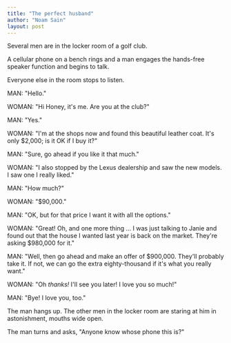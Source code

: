 ```yaml
---
title: "The perfect husband"
author: "Noam Sain"
layout: post
---
```


Several men are in the locker room of a golf club.

A cellular phone on a bench rings and a man engages the hands-free speaker function and begins to talk.

Everyone else in the room stops to listen.

MAN: "Hello."

WOMAN: "Hi Honey, it's me. Are you at the club?"

MAN: "Yes."

WOMAN: "I'm at the shops now and found this beautiful leather coat. It's only $2,000; is it OK if I buy it?"

MAN: "Sure, go ahead if you like it that much."

WOMAN: "I also stopped by the Lexus dealership and saw the new models. I saw one I really liked."

MAN: "How much?"

WOMAN: "$90,000."

MAN: "OK, but for that price I want it with all the options."

WOMAN: "Great! Oh, and one more thing … I was just talking to Janie and found out that the house I wanted last year is back on the market. They're asking $980,000 for it."

MAN: "Well, then go ahead and make an offer of $900,000. They'll probably take it. If not, we can go the extra eighty-thousand if it's what you really want."

WOMAN: "Oh *thanks!* I'll see you later! I love you so much!"

MAN: "Bye! I love you, too."

The man hangs up. The other men in the locker room are staring at him in astonishment, mouths wide open.

The man turns and asks, "Anyone know whose phone this is?"
